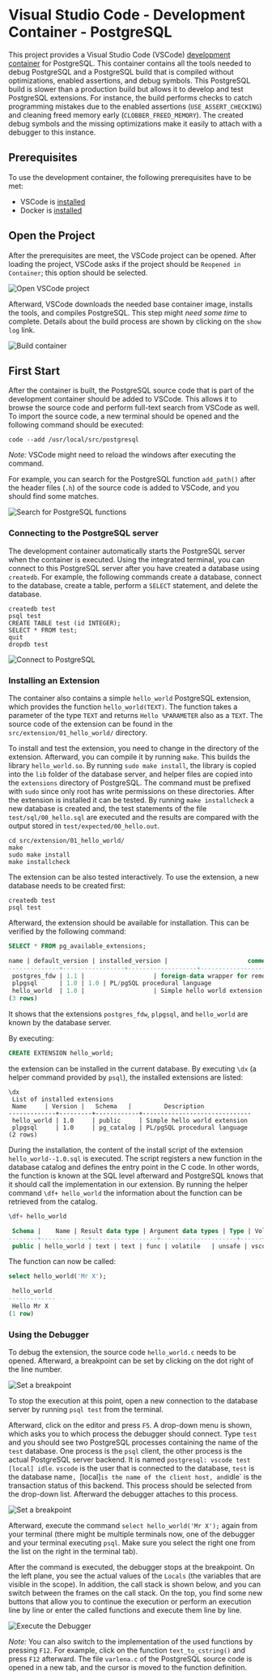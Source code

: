 # Visual Studio Code - Development Container - PostgreSQL

This project provides a Visual Studio Code (VSCode) [development container](https://code.visualstudio.com/docs/devcontainers/containers) for PostgreSQL. This container contains all the tools needed to debug PostgreSQL and a PostgreSQL build that is compiled without optimizations, enabled assertions, and debug symbols. This PostgreSQL build is slower than a production build but allows it to develop and test PostgreSQL extensions. For instance, the build performs checks to catch programming mistakes due to the enabled assertions (`USE_ASSERT_CHECKING`) and cleaning freed memory early (`CLOBBER_FREED_MEMORY`). The created debug symbols and the missing optimizations make it easily to attach with a debugger to this instance.

## Prerequisites

To use the development container, the following prerequisites have to be met:

* VSCode is [installed](https://code.visualstudio.com/Download)
* Docker is [installed](https://code.visualstudio.com/docs/devcontainers/tutorial#_install-docker)

## Open the Project

After the prerequisites are meet, the VSCode project can be opened. After loading the project, VSCode asks if the project should be `Reopened in Container`; this option should be selected.

![Open VSCode project](./docs/images/open_container.png)

Afterward, VSCode downloads the needed base container image, installs the tools, and compiles PostgreSQL. This step might _need some time_ to complete. Details about the build process are shown by clicking on the `show log` link.

![Build container](./docs/images/build_container.png)

## First Start

After the container is built, the PostgreSQL source code that is part of the development container should be added to VSCode. This allows it to browse the source code and perform full-text search from VSCode as well. To import the source code, a new terminal should be opened and the following command should be executed:

```
code --add /usr/local/src/postgresql
```

_Note:_ VSCode might need to reload the windows after executing the command.

For example, you can search for the PostgreSQL function `add_path()` after the header files (`.h`) of the source code is added to VSCode, and you should find some matches.

![Search for PostgreSQL functions](./docs/images/search.png)


### Connecting to the PostgreSQL server

The development container automatically starts the PostgreSQL server when the container is executed. Using the integrated terminal, you can connect to this PostgreSQL server after you have created a database using `createdb`. For example, the following commands create a database, connect to the database, create a table, perform a `SELECT` statement, and delete the database.

```
createdb test
psql test
CREATE TABLE test (id INTEGER);
SELECT * FROM test;
quit
dropdb test
```

![Connect to PostgreSQL](./docs/images/connect_psql.png)

### Installing an Extension

The container also contains a simple `hello_world` PostgreSQL extension, which provides the function `hello_world(TEXT)`. The function takes a parameter of the type `TEXT` and returns `Hello %PARAMETER` also as a `TEXT`. The source code of the extension can be found in the `src/extension/01_hello_world/` directory.

To install and test the extension, you need to change in the directory of the extension. Afterward, you can compile it by running `make`. This builds the library `hello_world.so`. By running `sudo make install`, the library is copied into the `lib` folder of the database server, and helper files are copied into the `extensions` directory of PostgreSQL. The command must be prefixed with `sudo` since only root has write permissions on these directories. After the extension is installed it can be tested. By running `make installcheck` a new database is created and, the test statements of the file `test/sql/00_hello.sql` are executed and the results are compared with the output stored in `test/expected/00_hello.out`.

```
cd src/extension/01_hello_world/
make
sudo make install
make installcheck
```

The extension can be also tested interactively. To use the extension, a new database needs to be created first:

```
createdb test
psql test
```

Afterward, the extension should be available for installation. This can be verified by the following command:

```sql
SELECT * FROM pg_available_extensions;

name | default_version | installed_version |                      comment                       
--------------+-----------------+-------------------+----------------------------------------------------
 postgres_fdw | 1.1 |                   | foreign-data wrapper for remote PostgreSQL servers
 plpgsql      | 1.0 | 1.0 | PL/pgSQL procedural language
 hello_world  | 1.0 |                   | Simple hello world extension
(3 rows)
```

It shows that the extensions `postgres_fdw`, `plpgsql`, and `hello_world` are known by the database server.

By executing:

```sql
CREATE EXTENSION hello_world;
```

the extension can be installed in the current database. By executing `\dx` (a helper command provided by `psql`), the installed extensions are listed:

```
\dx
 List of installed extensions
 Name     | Version |   Schema   |         Description          
-------------+---------+------------+------------------------------
 hello_world | 1.0     | public     | Simple hello world extension
 plpgsql     | 1.0     | pg_catalog | PL/pgSQL procedural language
(2 rows)
```

During the installation, the content of the install script of the extension `hello_world--1.0.sql` is executed. The script registers a new function in the database catalog and defines the entry point in the C code. In other words, the function is known at the SQL level afterward and PostgreSQL knows that it should call the implementation in our extension. By running the helper command `\df+ hello_world` the information about the function can be retrieved from the catalog.

```sql
\df+ hello_world

 Schema |    Name | Result data type | Argument data types | Type | Volatility | Parallel | Owner | Security | Access privileges | Language | Internal name | Description 
--------+-------------+------------------+---------------------+------+------------+----------+--------+----------+-------------------+----------+---------------+-------------
 public | hello_world | text | text | func | volatile   | unsafe | vscode | invoker  |                   | c        | hello_world   | 
```

The function can now be called:

```sql
select hello_world('Mr X');

 hello_world 
-------------
 Hello Mr X
(1 row)
```

### Using the Debugger
To debug the extension, the source code `hello_world.c` needs to be opened. Afterward, a breakpoint can be set by clicking on the dot right of the line number.

![Set a breakpoint](./docs/images/set_breakpoint.png)

To stop the execution at this point, open a new connection to the database server by running `psql test` from the terminal.

Afterward, click on the editor and press `F5`. A drop-down menu is shown, which asks you to which process the debugger should connect. Type `test` and you should see two PostgreSQL processes containing the name of the `test` database. One process is the `psql` client, the other process is the actual PostgreSQL server backend. It is named `postgresql: vscode test [local] idle`. `vscode` is the user that is connected to the database, `test` is the database name`, `[local]` is the name of the client host, and `idle` is the transaction status of this backend. This process should be selected from the drop-down list. Afterward the debugger attaches to this process.

![Set a breakpoint](./docs/images/attach_debugger.png)

Afterward, execute the command `select hello_world('Mr X');` again from your terminal (there might be multiple terminals now, one of the debugger and your terminal executing `psql`. Make sure you select the right one from the list on the right in the terminal tab).

After the command is executed, the debugger stops at the breakpoint. On the left plane, you see the actual values of the `Locals` (the variables that are visible in the scope). In addition, the call stack is shown below, and you can switch between the frames on the call stack. On the top, you find some new buttons that allow you to continue the execution or perform an execution line by line or enter the called functions and execute them line by line.

![Execute the Debugger](./docs/images/execute_debugger.png)


_Note:_ You can also switch to the implementation of the used functions by pressing `F12`. For example, click on the function `text_to_cstring()` and press `F12` afterward. The file `varlena.c` of the PostgreSQL source code is opened in a new tab, and the cursor is moved to the function definition.